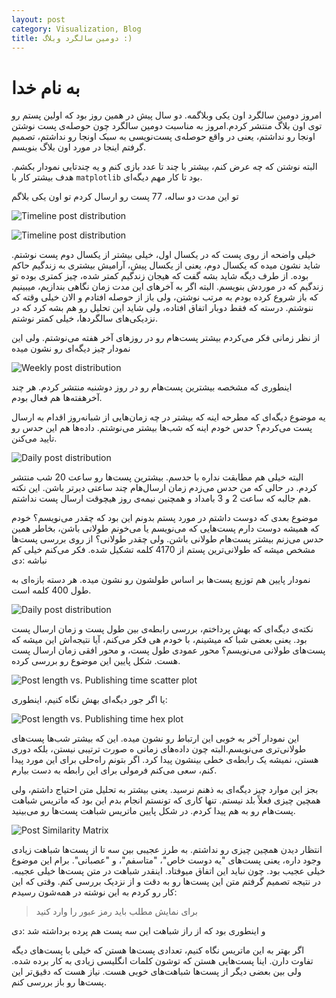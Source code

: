 ```yaml
---
layout: post
category: Visualization, Blog
title: دومین سالگرد وبلاگ :)
---
```

به نام خدا
===========

امروز دومین سالگرد اون یکی وبلاگمه. دو سال پیش در همین روز بود که اولین پستم رو توی اون بلاگ منتشر کردم.امروز به مناسبت دومین سالگرد چون حوصله‌ی پست نوشتن اونجا رو نداشتم، یعنی در واقع حوصله‌ی پست‌نویسی به سبک اونجا رو نداشتم، تصمیم گرفتم اینجا در مورد اون بلاگ بنویسم.

البته نوشتن که چه عرض کنم، بیشتر با چند تا عدد بازی کنم و یه چندتایی نمودار بکشم. هدف بیشتر کار با `matplotlib` بود تا کار مهم دیگه‌ای.

تو این مدت دو ساله، 77 پست رو ارسال کردم تو اون یکی بلاگم

![Timeline post distribution](/stylesheets/images/timeline_raw.png)


![Timeline post distribution](/stylesheets/images/timeline_distribution.png)

خیلی واضحه از روی پست که در یکسال اول، خیلی بیشتر از یکسال دوم پست نوشتم. شاید نشون میده که یکسال دوم، یعنی از یکسال پیش، آرامیش بیشتری به زندگیم حاکم بوده. از طرف دیگه شاید بشه گفت که  هیجان زندگیم کمتر شده، چیز کمتری بوده تو زندگیم که در موردش بنویسم. البته اگر به آخرهای این مدت زمان نگاهی بندازیم، میبینیم که باز شروع کرده بودم به مرتب نوشتن، ولی باز از حوصله افتادم و الان خیلی وقته که ننوشتم. درسته که فقط دوبار اتفاق افتاده، ولی شاید این تحلیل رو هم بشه کرد که در نزدیکی‌های سالگردها، خیلی کمتر نوشتم.


از نظر زمانی فکر می‌کردم بیشتر پست‌هام رو در روزهای آخر هفته می‌نوشتم. ولی این نمودار چیز دیگه‌ای رو نشون میده

![Weekly post distribution](/stylesheets/images/weekly_distribution.png)

اینطوری که مشخصه بیشترین پست‌هام رو در روز دوشنبه منتشر کردم. هر چند آخرهفته‌ها هم فعال بودم.

یه موضوع دیگه‌ای که مطرحه اینه که بیشتر در چه زمان‌هایی از شبانه‌روز اقدام به ارسال پست می‌کردم؟ حدس خودم اینه که شب‌ها بیشتر می‌نوشتم. داده‌ها هم این حدس رو تایید می‌کنن.

![Daily post distribution](/stylesheets/images/daily_distribution.png)

البته خیلی هم مطابقت نداره با حدسم. بیشترین پست‌ها رو ساعت 20 شب منتشر کردم. در حالی که من حدس می‌زدم زمان ارسال‌هام چند ساعتی دیرتر باشن. این نکته هم جالبه که ساعت 2 و 3 بامداد و همچنین نیمه‌ی روز هیچوقت ارسال پست نداشتم.

موضوع بعدی که دوست داشتم در مورد پستم بدونم این بود که چقدر می‌نویسم؟ خودم که همیشه دوست دارم پست‌هایی که می‌نویسم یا می‌خونم طولانی باشن، بخاطر همین حدس می‌زنم بیشتر پست‌هام طولانی باشن. ولی چقدر طولانی؟ از روی بررسی پست‌ها مشخص میشه که طولانی‌ترین پستم از 4170 کلمه‌ تشکیل شده. فکر می‌کنم خیلی کم نباشه :دی

نمودار پایین هم توزیع پست‌ها بر اساس طولشون رو نشون میده. هر دسته بازه‌ای به طول 400 کلمه است.

![Daily post distribution](/stylesheets/images/post_length_hist.png)

نکته‌ی دیگه‌ای که بهش پرداختم، بررسی رابطه‌ی بین طول پست و زمان ارسال پست بود. یعنی بعضی شبا که میشینم، با خودم هی فکر می‌کنم، آیا نتیجه‌اش این میشه که پست‌های طولانی می‌نویسم؟
محور عمودی طول پست، و محور افقی زمان ارسال پست هست.
شکل پایین این موضوع رو بررسی کرده.

![Post length vs. Publishing time scatter plot](/stylesheets/images/length_vs_time_scatter.png)

یا اگر جور دیگه‌ای بهش نگاه کنیم، اینطوری:

![Post length vs. Publishing time hex plot](/stylesheets/images/length_vs_time_hex.png)

این نمودار آخر به خوبی این ارتباط رو نشون میده. این که بیشتر شب‌ها پست‌های طولانی‌تری می‌نویسم.البته چون داده‌های زمانی ه صورت ترتیبی نیستن، بلکه دوری هستن، نمیشه یک رابطه‌ی خطی بینشون پیدا کرد. اگر بتونم راه‌حلی برای این مورد پیدا کنم، سعی می‌کنم فرمولی برای این رابطه به دست بیارم.


بجز این موارد چیز دیگه‌ای به ذهنم نرسید. یعنی بیشتر به تحلیل متن احتیاج داشتم، ولی همچین چیزی فعلاً بلد نیستم. تنها کاری که تونستم انجام بدم این بود که ماتریس شباهت پست‌هام رو به هم پیدا کردم. در شکل پایین ماتریس شباهت پست‌ها رو می‌بینید.

![Post Similarity Matrix](/stylesheets/images/post_similarity.png)

انتظار دیدن همچین چیزی رو نداشتم. به طرز عجیبی بین سه تا از پست‌ها شباهت زیادی وجود داره، یعنی پست‌های "یه دوست خاص"، "متاسفم"، و "عصبانی". برام این موضوع خیلی عجیب بود. چون نباید این اتفاق میوفتاد. اینقدر شباهت در متن پست‌ها خیلی عجیبه. در نتیجه تصمیم گرفتم متن این پست‌ها رو به دقت و از نزدیک بررسی کنم. وقتی که این کار رو کردم به این نوشته در همه‌شون رسیدم:

> برای نمایش مطلب باید رمز عبور را وارد کنید

و اینطوری بود که از راز شباهت این سه پست هم پرده برداشته شد :دی

اگر بهتر به این ماتریس نگاه کنیم، تعدادی پست‌ها هستن که خیلی با پست‌های دیگه تفاوت دارن. اینا پست‌هایی هستن که توشون کلمات انگلیسی زیادی به کار برده شده. ولی بین بعضی دیگر از پست‌ها شباهت‌های خوبی هست. نیاز هست که دقیق‌تر این پست‌ها رو باز بررسی کنم.

